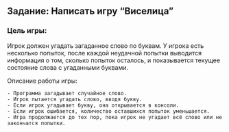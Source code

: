 ## Задание: Написать игру “Виселица”
	
### Цель игры:

Игрок должен угадать загаданное слово по буквам. У игрока есть несколько попыток, после каждой неудачной попытки выводится информация о том, сколько попыток осталось, и показывается текущее состояние слова с угаданными буквами.
	
Описание работы игры: 

    - Программа загадывает случайное слово.
	- Игрок пытается угадать слово, вводя букву.
	- Если игрок угадывает букву, она открывается в консоли.
	- Если игрок ошибается, количество оставшихся попыток уменьшается.
	- Игра продолжается до тех пор, пока игрок не угадает всё слово или не закончатся попытки.